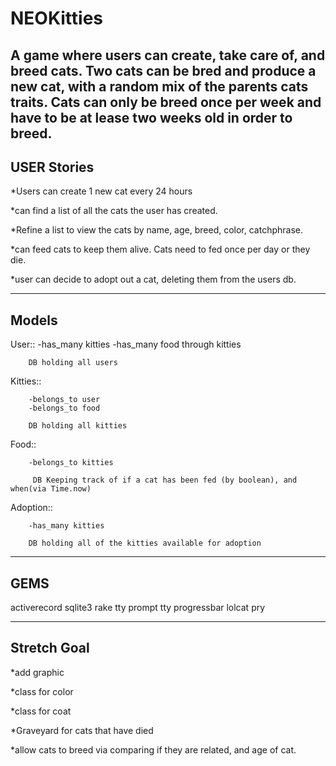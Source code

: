 # NEOKitties

## A game where users can create, take care of, and breed cats. Two cats can be bred and produce a new cat, with a random mix of the parents cats traits. Cats can only be breed once per week and have to be at lease two weeks old in order to breed. 




## USER Stories

*Users can create 1 new cat every 24 hours

*can find a list of all the cats the user has created. 

*Refine a list to view the cats by name, age, breed, color, catchphrase.

*can feed cats to keep them alive. Cats need to fed once per day or they die.

*user can decide to adopt out a cat, deleting them from the users db.

----------------------------------------------------------------------------------------------




## Models 

User:: 
        -has_many kitties
        -has_many food through kitties
        
        DB holding all users

Kitties::

        -belongs_to user
        -belongs_to food
        
        DB holding all kitties


Food::

        -belongs_to kitties
        
         DB Keeping track of if a cat has been fed (by boolean), and when(via Time.now)


Adoption::

        -has_many kitties
        
        DB holding all of the kitties available for adoption
     
------------------------------------------------------------------


## GEMS

activerecord
sqlite3
rake
tty prompt
tty progressbar
lolcat
pry
        

-----------------------------------------------------------------

## Stretch Goal

*add graphic

*class for color

*class for coat

*Graveyard for cats that have died

*allow cats to breed via comparing if they are related, and age of cat. 






        




